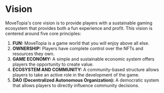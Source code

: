 # Vision

MoveTopia's core vision is to provide players with a sustainable gaming ecosystem that provides both a fun experience and profit. This vision is centered around five core principles:

1. **FUN:** MoveTopia is a game world that you will enjoy above all else.
2. **OWNERSHIP:** Players have complete control over the NFTs and resources they own.
3. **GAME ECONOMY:** A simple and sustainable economic system offers players the opportunity to create value.
4. **ECOSYSTEM AND COMMUNITY:** A community-based structure allows players to take an active role in the development of the game.
5. **DAO (Decentralized Autonomous Organization):** A democratic system that allows players to directly influence community decisions.
